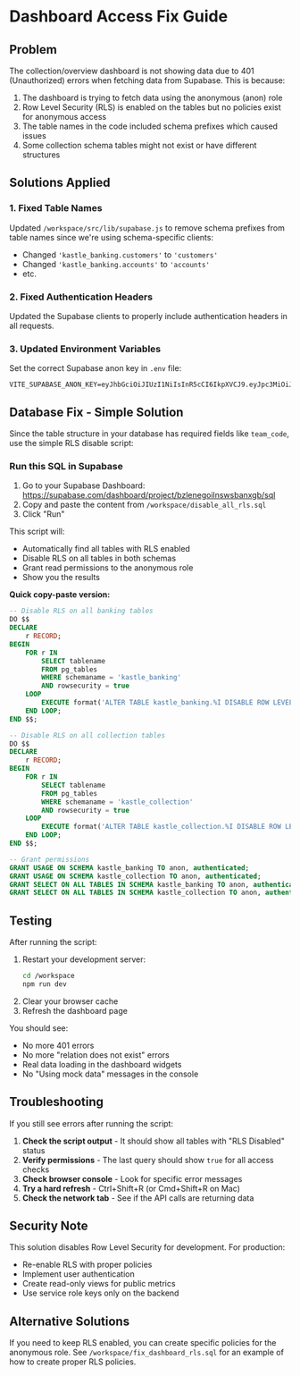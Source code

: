 # Dashboard Access Fix Guide

## Problem
The collection/overview dashboard is not showing data due to 401 (Unauthorized) errors when fetching data from Supabase. This is because:

1. The dashboard is trying to fetch data using the anonymous (anon) role
2. Row Level Security (RLS) is enabled on the tables but no policies exist for anonymous access
3. The table names in the code included schema prefixes which caused issues
4. Some collection schema tables might not exist or have different structures

## Solutions Applied

### 1. Fixed Table Names
Updated `/workspace/src/lib/supabase.js` to remove schema prefixes from table names since we're using schema-specific clients:
- Changed `'kastle_banking.customers'` to `'customers'`
- Changed `'kastle_banking.accounts'` to `'accounts'`
- etc.

### 2. Fixed Authentication Headers
Updated the Supabase clients to properly include authentication headers in all requests.

### 3. Updated Environment Variables
Set the correct Supabase anon key in `.env` file:
```
VITE_SUPABASE_ANON_KEY=eyJhbGciOiJIUzI1NiIsInR5cCI6IkpXVCJ9.eyJpc3MiOiJzdXBhYmFzZSIsInJlZiI6ImJ6bGVuZWdvaWxuc3dzYmFueGdiIiwicm9sZSI6ImFub24iLCJpYXQiOjE3NTMyODU3ODIsImV4cCI6MjA2ODg2MTc4Mn0.DtVNndVsrUZtTtVRpEWiQb5QtbhPAErSQ88wWYVWeBE
```

## Database Fix - Simple Solution

Since the table structure in your database has required fields like `team_code`, use the simple RLS disable script:

### Run this SQL in Supabase

1. Go to your Supabase Dashboard: https://supabase.com/dashboard/project/bzlenegoilnswsbanxgb/sql
2. Copy and paste the content from `/workspace/disable_all_rls.sql`
3. Click "Run"

This script will:
- Automatically find all tables with RLS enabled
- Disable RLS on all tables in both schemas
- Grant read permissions to the anonymous role
- Show you the results

**Quick copy-paste version:**
```sql
-- Disable RLS on all banking tables
DO $$ 
DECLARE
    r RECORD;
BEGIN
    FOR r IN 
        SELECT tablename 
        FROM pg_tables 
        WHERE schemaname = 'kastle_banking' 
        AND rowsecurity = true
    LOOP
        EXECUTE format('ALTER TABLE kastle_banking.%I DISABLE ROW LEVEL SECURITY', r.tablename);
    END LOOP;
END $$;

-- Disable RLS on all collection tables
DO $$ 
DECLARE
    r RECORD;
BEGIN
    FOR r IN 
        SELECT tablename 
        FROM pg_tables 
        WHERE schemaname = 'kastle_collection' 
        AND rowsecurity = true
    LOOP
        EXECUTE format('ALTER TABLE kastle_collection.%I DISABLE ROW LEVEL SECURITY', r.tablename);
    END LOOP;
END $$;

-- Grant permissions
GRANT USAGE ON SCHEMA kastle_banking TO anon, authenticated;
GRANT USAGE ON SCHEMA kastle_collection TO anon, authenticated;
GRANT SELECT ON ALL TABLES IN SCHEMA kastle_banking TO anon, authenticated;
GRANT SELECT ON ALL TABLES IN SCHEMA kastle_collection TO anon, authenticated;
```

## Testing

After running the script:
1. Restart your development server:
   ```bash
   cd /workspace
   npm run dev
   ```
2. Clear your browser cache
3. Refresh the dashboard page

You should see:
- No more 401 errors
- No more "relation does not exist" errors
- Real data loading in the dashboard widgets
- No "Using mock data" messages in the console

## Troubleshooting

If you still see errors after running the script:

1. **Check the script output** - It should show all tables with "RLS Disabled" status
2. **Verify permissions** - The last query should show `true` for all access checks
3. **Check browser console** - Look for specific error messages
4. **Try a hard refresh** - Ctrl+Shift+R (or Cmd+Shift+R on Mac)
5. **Check the network tab** - See if the API calls are returning data

## Security Note

This solution disables Row Level Security for development. For production:
- Re-enable RLS with proper policies
- Implement user authentication
- Create read-only views for public metrics
- Use service role keys only on the backend

## Alternative Solutions

If you need to keep RLS enabled, you can create specific policies for the anonymous role. See `/workspace/fix_dashboard_rls.sql` for an example of how to create proper RLS policies.